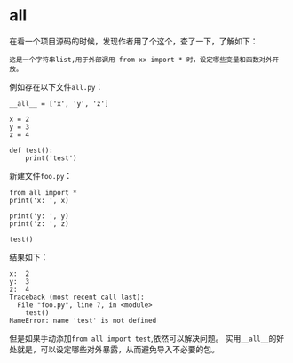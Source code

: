 # __all__
在看一个项目源码的时候，发现作者用了个这个，查了一下，了解如下：
```
这是一个字符串list,用于外部调用 from xx import * 时，设定哪些变量和函数对外开放。
```
例如存在以下文件`all.py`：
```
__all__ = ['x', 'y', 'z']

x = 2
y = 3
z = 4

def test():
    print('test')
```
新建文件`foo.py`：
```
from all import *
print('x: ', x)

print('y: ', y)
print('z: ', z)

test()
```
结果如下：
```
x:  2
y:  3
z:  4
Traceback (most recent call last):
  File "foo.py", line 7, in <module>
    test()
NameError: name 'test' is not defined
```

但是如果手动添加`from all import test`,依然可以解决问题。
实用`__all__`的好处就是，可以设定哪些对外暴露，从而避免导入不必要的包。